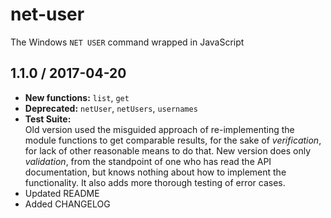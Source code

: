 # net-user
The Windows `NET USER` command wrapped in JavaScript

## 1.1.0 / 2017-04-20
- **New functions:** `list`, `get`
- **Deprecated:** `netUser`, `netUsers`, `usernames`
- **Test Suite:**  
  Old version used the misguided approach of re-implementing the module functions
  to get comparable results, for the sake of *verification*, for lack of other
  reasonable means to do that. New version does only *validation*, from the
  standpoint of one who has read the API documentation, but knows nothing about
  how to implement the functionality. It also adds more thorough testing of
  error cases.
- Updated README
- Added CHANGELOG

